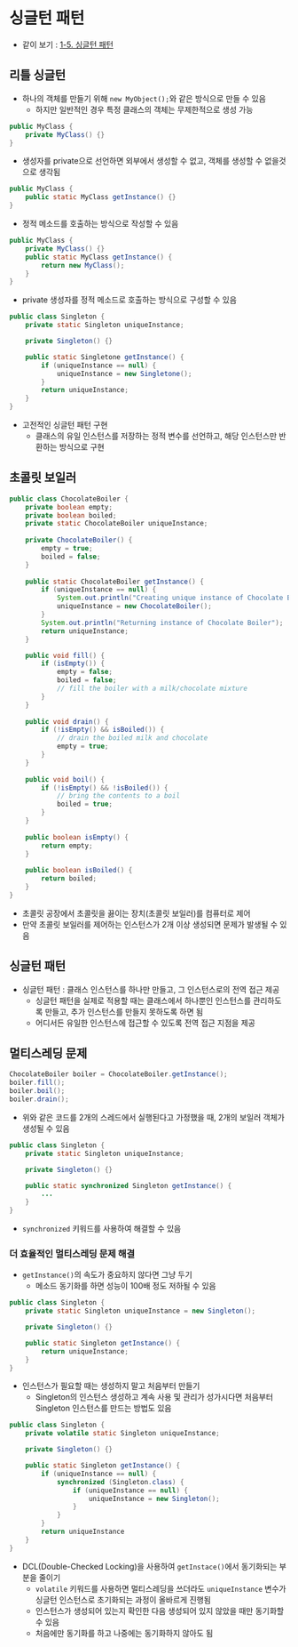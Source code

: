 # 싱글턴 패턴
- 같이 보기 : [1-5. 싱글턴 패턴](books/디자인%20패턴에%20뛰어들기/1.%20생성%20패턴/1-5.%20싱글턴%20패턴.md)

## 리틀 싱글턴
- 하나의 객체를 만들기 위해 `new MyObject();`와 같은 방식으로 만들 수 있음
	- 하지만 일반적인 경우 특정 클래스의 객체는 무제한적으로 생성 가능

```Java
public MyClass {
	private MyClass() {}
}
```
- 생성자를 private으로 선언하면 외부에서 생성할 수 없고, 객체를 생성할 수 없을것으로 생각됨

```Java
public MyClass {
	public static MyClass getInstance() {}
}
```
- 정적 메소드를 호출하는 방식으로 작성할 수 있음

```Java
public MyClass {
	private MyClass() {}
	public static MyClass getInstance() {
		return new MyClass();
	}
}
```
- private 생성자를 정적 메소드로 호출하는 방식으로 구성할 수 있음

```Java
public class Singleton {
	private static Singleton uniqueInstance;

	private Singleton() {}

	public static Singletone getInstance() {
		if (uniqueInstance == null) {
			uniqueInstance = new Singletone();
		}
		return uniqueInstance;
	}
}
```
- 고전적인 싱글턴 패턴 구현
	- 클래스의 유일 인스턴스를 저장하는 정적 변수를 선언하고, 해당 인스턴스만 반환하는 방식으로 구현

## 초콜릿 보일러
```Java
public class ChocolateBoiler {
	private boolean empty;
	private boolean boiled;
	private static ChocolateBoiler uniqueInstance;
  
	private ChocolateBoiler() {
		empty = true;
		boiled = false;
	}
  
	public static ChocolateBoiler getInstance() {
		if (uniqueInstance == null) {
			System.out.println("Creating unique instance of Chocolate Boiler");
			uniqueInstance = new ChocolateBoiler();
		}
		System.out.println("Returning instance of Chocolate Boiler");
		return uniqueInstance;
	}

	public void fill() {
		if (isEmpty()) {
			empty = false;
			boiled = false;
			// fill the boiler with a milk/chocolate mixture
		}
	}
 
	public void drain() {
		if (!isEmpty() && isBoiled()) {
			// drain the boiled milk and chocolate
			empty = true;
		}
	}
 
	public void boil() {
		if (!isEmpty() && !isBoiled()) {
			// bring the contents to a boil
			boiled = true;
		}
	}
  
	public boolean isEmpty() {
		return empty;
	}
 
	public boolean isBoiled() {
		return boiled;
	}
}
```
- 초콜릿 공장에서 초콜릿을 끓이는 장치(초콜릿 보일러)를 컴퓨터로 제어
- 만약 초콜릿 보일러를 제어하는 인스턴스가 2개 이상 생성되면 문제가 발생될 수 있음

## 싱글턴 패턴
- 싱글턴 패턴 : 클래스 인스턴스를 하나만 만들고, 그 인스턴스로의 전역 접근 제공
	- 싱글턴 패턴을 실제로 적용할 때는 클래스에서 하나뿐인 인스턴스를 관리하도록 만들고, 추가 인스턴스를 만들지 못하도록 하면 됨
	- 어디서든 유일한 인스턴스에 접근할 수 있도록 전역 접근 지점을 제공

## 멀티스레딩 문제
```Java
ChocolateBoiler boiler = ChocolateBoiler.getInstance();
boiler.fill();
boiler.boil();
boiler.drain();
```

- 위와 같은 코드를 2개의 스레드에서 실행된다고 가정했을 때, 2개의 보일러 객체가 생성될 수 있음

```Java
public class Singleton {
	private static Singleton uniqueInstance;

	private Singleton() {}

	public static synchronized Singleton getInstance() {
		...
	}
}
```

- `synchronized` 키워드를 사용하여 해결할 수 있음

### 더 효율적인 멀티스레딩 문제 해결
- `getInstance()`의 속도가 중요하지 않다면 그냥 두기
	- 메소드 동기화를 하면 성능이 100배 정도 저하될 수 있음

```Java
public class Singleton {
	private static Singleton uniqueInstance = new Singleton();

	private Singleton() {}

	public static Singleton getInstance() {
		return uniqueInstance;
	}
}
```

- 인스턴스가 필요할 때는 생성하지 말고 처음부터 만들기
	- Singleton의 인스턴스 생성하고 계속 사용 및 관리가 성가시다면 처음부터 Singleton 인스턴스를 만드는 방법도 있음

```Java
public class Singleton {
	private volatile static Singleton uniqueInstance;

	private Singleton() {}

	public static Singleton getInstance() {
		if (uniqueInstance == null) {
			synchronized (Singleton.class) {
				if (uniqueInstance == null) {
					uniqueInstance = new Singleton();
				}
			}
		}
		return uniqueInstance
	}
}
```

- DCL(Double-Checked Locking)을 사용하여 `getInstace()`에서 동기화되는 부분을 줄이기
	- `volatile` 키워드를 사용하면 멀티스레딩을 쓰더라도 `uniqueInstance` 변수가 싱글턴 인스턴스로 초기화되는 과정이 올바르게 진행됨
	- 인스턴스가 생성되어 있는지 확인한 다음 생성되어 있지 않았을 때만 동기화할 수 있음
	- 처음에만 동기화를 하고 나중에는 동기화하지 않아도 됨
